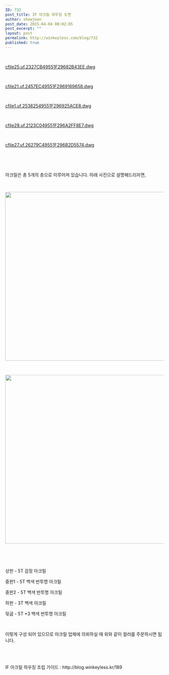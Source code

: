 ```yaml
---
ID: 732
post_title: IF 아크릴 하우징 도면
author: showjean
post_date: 2015-04-04 00:02:05
post_excerpt: ""
layout: post
permalink: http://winkeyless.com/blog/732
published: true
---
```

<p><br /></p>
<p style="text-align: left;"><a href="http://winkeyless.com/blog/wp-content/uploads/1/cfile25.uf.2327CB49551F29682B43EE.dwg" class="aligncenter" filename="B.87_3_5_5_5_acryl_IF_2000.dwg" filemime="application/octet-stream" />cfile25.uf.2327CB49551F29682B43EE.dwg</a></p>
<p><br /></p>
<p style="text-align: left;"><a href="http://winkeyless.com/blog/wp-content/uploads/1/cfile21.uf.2457EC49551F2969169658.dwg" class="aligncenter" filename="B.87_EX_3_5_5_5_acryl_IF_2000.dwg" filemime="application/octet-stream" />cfile21.uf.2457EC49551F2969169658.dwg</a></p>
<p><br /></p>
<p style="text-align: left;"><a href="http://winkeyless.com/blog/wp-content/uploads/1/cfile1.uf.25382549551F296925ACE8.dwg" class="aligncenter" filename="B.face_3_5_5_5_acryl_IF_2000.dwg" filemime="application/octet-stream" />cfile1.uf.25382549551F296925ACE8.dwg</a></p>
<p><br /></p>
<p style="text-align: left;"><a href="http://winkeyless.com/blog/wp-content/uploads/1/cfile28.uf.2123C049551F296A2FF8E7.dwg" class="aligncenter" filename="B.mini_3_5_5_5_acryl_IF_2000.dwg" filemime="application/octet-stream" />cfile28.uf.2123C049551F296A2FF8E7.dwg</a></p>
<p><br /></p>
<p style="text-align: left;"><a href="http://winkeyless.com/blog/wp-content/uploads/1/cfile27.uf.26279C49551F296B2D5574.dwg" class="aligncenter" filename="B.thumb_3_5_5_5_acryl_IF_2000.dwg" filemime="application/octet-stream" />cfile27.uf.26279C49551F296B2D5574.dwg</a></p>
<p><br /></p>
<p><br /></p>
<p>아크릴은 총 5개의 층으로 이루어져 있습니다. 아래 사진으로 설명해드리자면,</p>
<p><br /></p>
<p><img src="http://winkeyless.com/blog/wp-content/uploads/1/cfile25.uf.2137574D551F299B22AC59.jpg" class="aligncenter" width="800" height="536" filename="DSC_1476.jpg" filemime="image/jpeg" style="font-size: 9pt; line-height: 1.5;" /></p>
<p><br /></p>
<img src="http://cfile24.uf.tistory.com/image/2573453C54F16A012C8052" height="536" width="800">
<p><br /></p>
<p><br /></p>
<p>상판 - 5T 검정 아크릴</p>
<p>중판1 - 5T 백색 반투명 아크릴</p>
<p>중판2 - 5T 백색 반투명 아크릴</p>
<p>하판 - 3T 백색 아크릴</p>
<p>뒷굽 - 5T *3 백색 반투명 아크릴</p>
<p><br /></p>
<p>이렇게 구성 되어 있으므로 아크릴 업체에 의뢰하실 때 위와 같이 컬러를 주문하시면 됩니다.</p><div><br /></div><div><br /></div><div><br /></div><div>IF 아크릴 하우징 조립 가이드 : http://blog.winkeyless.kr/189</div><p><br /></p>
<p><br /></p>
<p><br /></p>